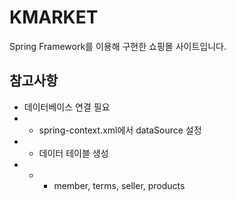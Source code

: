 # KMARKET

Spring Framework를 이용해 구현한 쇼핑몰 사이트입니다.

## 참고사항
- 데이터베이스 연결 필요
- - spring-context.xml에서 dataSource 설정
- - 데이터 테이블 생성
- - - member, terms, seller, products
